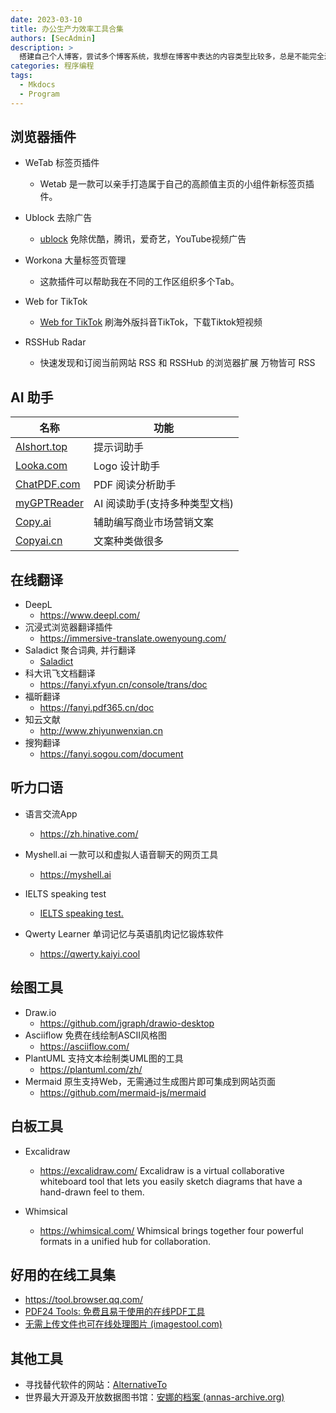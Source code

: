 ```yaml
---
date: 2023-03-10
title: 办公生产力效率工具合集
authors: [SecAdmin]
description: >
  搭建自己个人博客，尝试多个博客系统，我想在博客中表达的内容类型比较多，总是不能完全满足需求，最后选择这个组合Hexo-Stellar是我最喜欢的，基本不用修改太多配置，阅读使用注意力很集中。安装过程记录一下，便于快速部署。
categories: 程序编程
tags:
  - Mkdocs
  - Program
---
```


## 浏览器插件

* WeTab 标签页插件
	- Wetab 是一款可以亲手打造属于自己的高颜值主页的小组件新标签页插件。  

* Ublock 去除广告
	- [ublock](https://chrome.google.com/webstore/detail/cjpalhdlnbpafiamejdnhcphjbkeiagm) 免除优酷，腾讯，爱奇艺，YouTube视频广告

* Workona 大量标签页管理
	- 这款插件可以帮助我在不同的工作区组织多个Tab。

* Web for TikTok
	- [Web for TikTok](https://chrome.google.com/webstore/detail/dedphjedjalglppdfpmmibdbbkmifnbb) 刷海外版抖音TikTok，下载Tiktok短视频

* RSSHub Radar
	- 快速发现和订阅当前网站 RSS 和 RSSHub 的浏览器扩展 万物皆可 RSS

## AI 助手

| 名称 | 功能 |
|---|---|
| [AIshort.top](https://www.aishort.top/) | 提示词助手 |
| [Looka.com](https://looka.com/) | Logo 设计助手 |
| [ChatPDF.com](https://www.chatpdf.com/) | PDF 阅读分析助手 |
| [myGPTReader](https://github.com/madawei2699/myGPTReader) | AI 阅读助手(支持多种类型文档) |
| [Copy.ai](https://www.copy.ai/) | 辅助编写商业市场营销文案 |
| [Copyai.cn](https://copyai.cn/) | 文案种类做很多  |


## 在线翻译

* DeepL
	- https://www.deepl.com/  
* 沉浸式浏览器翻译插件
	- https://immersive-translate.owenyoung.com/  
* Saladict 聚合词典, 并行翻译
	- [Saladict](https://chrome.google.com/webstore/detail/%E6%B2%99%E6%8B%89%E6%9F%A5%E8%AF%8D-%E8%81%9A%E5%90%88%E8%AF%8D%E5%85%B8%E5%88%92%E8%AF%8D%E7%BF%BB%E8%AF%91/cdonnmffkdaoajfknoeeecmchibpmkmg/related)
* 科大讯飞文档翻译
	- https://fanyi.xfyun.cn/console/trans/doc  
* 福昕翻译
	- https://fanyi.pdf365.cn/doc  
* 知云文献
	- http://www.zhiyunwenxian.cn  
* 搜狗翻译
	- https://fanyi.sogou.com/document  

## 听力口语

* 语言交流App
	- https://zh.hinative.com/  

* Myshell.ai 一款可以和虚拟人语音聊天的网页工具
	- https://myshell.ai

* IELTS speaking test
	- [IELTS speaking test.](https://www.ieltsadvantage.com/2023/02/19/ielts-speaking-questions/?gad=1&gclid=CjwKCAjwqZSlBhBwEiwAfoZUIIZ5QHD0RiflgRKaJgu3qycTSjf_MM4HIB0SFwCh7tw8qv_evQOTLBoCjhUQAvD_BwE)

* Qwerty Learner 单词记忆与英语肌肉记忆锻炼软件
	- https://qwerty.kaiyi.cool


## 绘图工具

* Draw.io
	- https://github.com/jgraph/drawio-desktop  
* Asciiflow 免费在线绘制ASCII风格图
	- https://asciiflow.com/  
* PlantUML 支持文本绘制类UML图的工具
	- https://plantuml.com/zh/
* Mermaid 原生支持Web，无需通过生成图片即可集成到网站页面
	- https://github.com/mermaid-js/mermaid

## 白板工具

* Excalidraw
	- https://excalidraw.com/
	Excalidraw is a virtual collaborative whiteboard tool that lets you easily sketch diagrams that have a hand-drawn feel to them.  

* Whimsical
	- https://whimsical.com/
	Whimsical brings together four powerful formats in a unified hub for collaboration. 

## 好用的在线工具集

- https://tool.browser.qq.com/
- [PDF24 Tools: 免费且易于使用的在线PDF工具](https://tools.pdf24.org/zh/)
- [无需上传文件也可在线处理图片 (imagestool.com)](https://imagestool.com/zh_CN/index.html)

## 其他工具

- 寻找替代软件的网站：[AlternativeTo](https://alternativeto.net/)
- 世界最大开源及开放数据图书馆：[安娜的档案 (annas-archive.org)](https://zh.annas-archive.org/)
